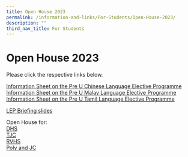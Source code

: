 ```yaml
---
title: Open House 2023
permalink: /information-and-links/For-Students/Open-House-2023/
description: ""
third_nav_title: For Students
---
```

Open House 2023
===============

Please click the respective links below.  
  
[Information Sheet on the Pre U Chinese Language Elective Programme](https://bedoksouthsec.moe.edu.sg/qql/slot/u755/Information%20and%20Links/For%20Students/Information%20Sheet%20on%20the%20Pre-U%20Chinese%20Language%20Elective%20Programme.pdf)  
[Information Sheet on the Pre U Malay Language Elective Programme](https://bedoksouthsec.moe.edu.sg/qql/slot/u755/Information%20and%20Links/For%20Students/Information%20Sheet%20on%20the%20Pre-U%20Malay%20Language%20Elective%20Programme.pdf)  
[Information Sheet on the Pre U Tamil Language Elective Programme](https://bedoksouthsec.moe.edu.sg/qql/slot/u755/Information%20and%20Links/For%20Students/Information%20Sheet%20on%20the%20Pre-%20U%20Tamil%20Language%20Elective%20Programme.pdf)  
  
[LEP Briefing slides](https://bedoksouthsec.moe.edu.sg/qql/slot/u755/Information%20and%20Links/For%20Students/LEP%20Briefings_Consolidated%20Info.pptx)  
  
Open House for:  
[DHS](https://bedoksouthsec.moe.edu.sg/qql/slot/u755/Information%20and%20Links/For%20Students/DHS%20Open%20House%20Poster%20to%20Schools.jpeg)  
[TJC](https://bedoksouthsec.moe.edu.sg/qql/slot/u755/Information%20and%20Links/For%20Students/TJC.JPG)  
[RVHS](https://bedoksouthsec.moe.edu.sg/qql/slot/u755/Information%20and%20Links/For%20Students/RVHS%20JC%20Open%20House%20Poster.jpg)  
[Poly and JC](https://bedoksouthsec.moe.edu.sg/qql/slot/u755/Information%20and%20Links/For%20Students/2023%20Open%20House%20Schedule_PolyJC.pdf)
